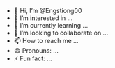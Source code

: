 - 👋 Hi, I’m @Engstiong00
- 👀 I’m interested in ...
- 🌱 I’m currently learning ...
- 💞️ I’m looking to collaborate on ...
- 📫 How to reach me ...
- 😄 Pronouns: ...
- ⚡ Fun fact: ...

<!---
Engstiong00/Engstiong00 is a ✨ special ✨ repository because its `README.md` (this file) appears on your GitHub profile.
You can click the Preview link to take a look at your changes.
Student at Mansoura University
--->
